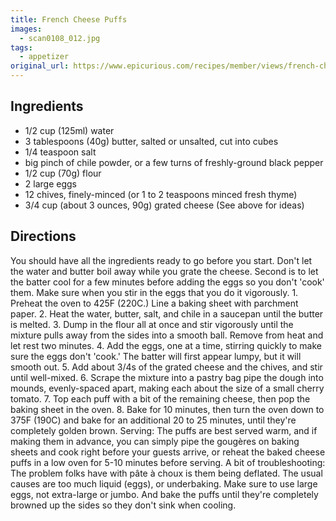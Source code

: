 ```yaml
---
title: French Cheese Puffs
images:
  - scan0108_012.jpg
tags:
  - appetizer
original_url: https://www.epicurious.com/recipes/member/views/french-cheese-puffs-50084951
---
```


## Ingredients

* 1/2 cup (125ml) water
* 3 tablespoons (40g) butter, salted or unsalted, cut into cubes
* 1/4 teaspoon salt
* big pinch of chile powder, or a few turns of freshly-ground black pepper
* 1/2 cup (70g) flour
* 2 large eggs
* 12 chives, finely-minced (or 1 to 2 teaspoons minced fresh thyme)
* 3/4 cup (about 3 ounces, 90g) grated cheese (See above for ideas)

## Directions

You should have all the ingredients ready to go before you start. Don't let the water and butter boil away while you grate the cheese. Second is to let the batter cool for a few minutes before adding the eggs so you don't 'cook' them. Make sure when you stir in the eggs that you do it vigorously. 1. Preheat the oven to 425F (220C.) Line a baking sheet with parchment paper. 2. Heat the water, butter, salt, and chile in a saucepan until the butter is melted. 3. Dump in the flour all at once and stir vigorously until the mixture pulls away from the sides into a smooth ball. Remove from heat and let rest two minutes. 4. Add the eggs, one at a time, stirring quickly to make sure the eggs don't 'cook.' The batter will first appear lumpy, but it will smooth out. 5. Add about 3/4s of the grated cheese and the chives, and stir until well-mixed. 6. Scrape the mixture into a pastry bag pipe the dough into mounds, evenly-spaced apart, making each about the size of a small cherry tomato. 7. Top each puff with a bit of the remaining cheese, then pop the baking sheet in the oven. 8. Bake for 10 minutes, then turn the oven down to 375F (190C) and bake for an additional 20 to 25 minutes, until they're completely golden brown. Serving: The puffs are best served warm, and if making them in advance, you can simply pipe the gougères on baking sheets and cook right before your guests arrive, or reheat the baked cheese puffs in a low oven for 5-10 minutes before serving. A bit of troubleshooting: The problem folks have with pâte à choux is them being deflated. The usual causes are too much liquid (eggs), or underbaking. Make sure to use large eggs, not extra-large or jumbo. And bake the puffs until they're completely browned up the sides so they don't sink when cooling.